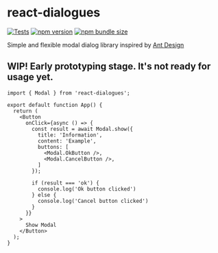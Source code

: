# react-dialogues

[![Tests](https://github.com/megahertz/react-dialogues/workflows/Tests/badge.svg)](https://github.com/megahertz/react-dialogues/actions?query=workflow%3ATests)
[![npm version](https://img.shields.io/npm/v/react-dialogues?color=brightgreen)](https://www.npmjs.com/package/react-dialogues)
[![npm bundle size](https://img.shields.io/bundlephobia/minzip/react-dialogues.svg?color=rgb%2868%2C%20204%2C%2017%29)](https://bundlephobia.com/result?p=react-dialogues)

Simple and flexible modal dialog library inspired by [Ant Design](https://ant.design/components/modal)

## WIP! Early prototyping stage. It's not ready for usage yet.

```tsx
import { Modal } from 'react-dialogues';

export default function App() {
  return (
    <Button
      onClick={async () => {
        const result = await Modal.show({
          title: 'Information',
          content: 'Example',
          buttons: [
            <Modal.OkButton />,
            <Modal.CancelButton />,
          ]
        });
        
        if (result === 'ok') {
          console.log('Ok button clicked')
        } else {
          console.log('Cancel button clicked')
        }
      }}
    >
      Show Modal
    </Button>
  );
}

```
